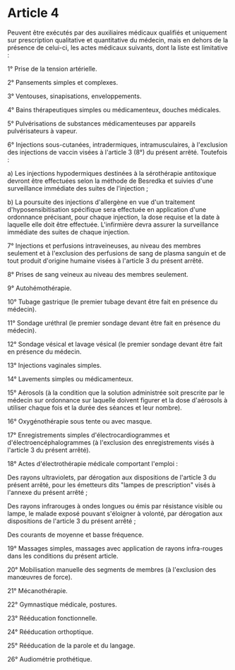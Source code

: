 # Article 4

Peuvent être exécutés par des auxiliaires médicaux qualifiés et uniquement sur prescription qualitative et quantitative du médecin, mais en dehors de la présence de celui-ci, les actes médicaux suivants, dont la liste est limitative :

1° Prise de la tension artérielle.

2° Pansements simples et complexes.

3° Ventouses, sinapisations, enveloppements.

4° Bains thérapeutiques simples ou médicamenteux, douches médicales.

5° Pulvérisations de substances médicamenteuses par appareils pulvérisateurs à vapeur.

6° Injections sous-cutanées, intradermiques, intramusculaires, à l'exclusion des injections de vaccin visées à l'article 3 (8°) du présent arrêté. Toutefois :

a) Les injections hypodermiques destinées à la sérothérapie antitoxique devront être effectuées selon la méthode de Besredka et suivies d'une surveillance immédiate des suites de l'injection ;

b) La poursuite des injections d'allergène en vue d'un traitement d'hyposensibitisation spécifique sera effectuée en application d'une ordonnance précisant, pour chaque injection, la dose requise et la date à laquelle elle doit être effectuée. L'infirmière devra assurer la surveillance immédiate des suites de chaque injection.

7° Injections et perfusions intraveineuses, au niveau des membres seulement et à l'exclusion des perfusions de sang de plasma sanguin et de tout produit d'origine humaine visées à l'article 3 du présent arrêté.

8° Prises de sang veineux au niveau des membres seulement.

9° Autohémothérapie.

10° Tubage gastrique (le premier tubage devant être fait en présence du médecin).

11° Sondage uréthral (le premier sondage devant être fait en présence du médecin).

12° Sondage vésical et lavage vésical (le premier sondage devant être fait en présence du médecin.

13° Injections vaginales simples.

14° Lavements simples ou médicamenteux.

15° Aérosols (à la condition que la solution administrée soit prescrite par le médecin sur ordonnance sur laquelle doivent figurer et la dose d'aérosols à utiliser chaque fois et la durée des séances et leur nombre).

16° Oxygénothérapie sous tente ou avec masque.

17° Enregistrements simples d'électrocardiogrammes et d'électroencéphalogrammes (à l'exclusion des enregistrements visés à l'article 3 du présent arrêté).

18° Actes d'électrothérapie médicale comportant l'emploi :

Des rayons ultraviolets, par dérogation aux dispositions de l'article 3 du présent arrêté, pour les émetteurs dits "lampes de prescription" visés à l'annexe du présent arrêté ;

Des rayons infrarouges à ondes longues ou émis par résistance visible ou lampe, le malade exposé pouvant s'éloigner à volonté, par dérogation aux dispositions de l'article 3 du présent arrêté ;

Des courants de moyenne et basse fréquence.

19° Massages simples, massages avec application de rayons infra-rouges dans les conditions du présent article.

20° Mobilisation manuelle des segments de membres (à l'exclusion des manœuvres de force).

21° Mécanothérapie.

22° Gymnastique médicale, postures.

23° Rééducation fonctionnelle.

24° Rééducation orthoptique.

25° Rééducation de la parole et du langage.

26° Audiométrie prothétique.
